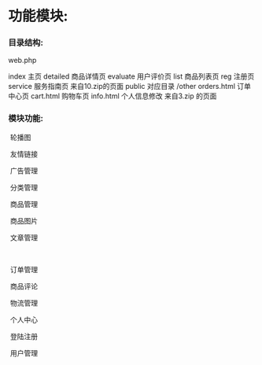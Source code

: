 # 功能模块:

### 目录结构:

web.php

index    主页
detailed 商品详情页
evaluate 用户评价页
list     商品列表页
reg      注册页
service  服务指南页
来自10.zip的页面
public 对应目录 /other
orders.html 订单中心页
cart.html 购物车页
info.html 个人信息修改
来自3.zip 的页面



### 模块功能:

​	轮播图

​	友情链接

​	广告管理



​	分类管理

​	商品管理

​	商品图片

​	文章管理

​	

​	订单管理

​	商品评论

​	物流管理



​	个人中心

​	登陆注册

​	用户管理

